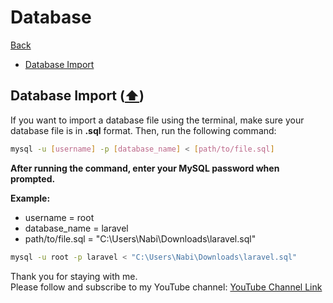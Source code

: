 # Database

[Back](./..)

- [Database Import](#database-import-️)

## Database Import ([⬆️](#database))
If you want to import a database file using the terminal, make sure your database file is in **.sql** format. Then, run the following command:
```sh
mysql -u [username] -p [database_name] < [path/to/file.sql]
```

**After running the command, enter your MySQL password when prompted.**

**Example:**
* username = root
* database_name = laravel
* path/to/file.sql = "C:\Users\Nabi\Downloads\laravel.sql"

```sh
mysql -u root -p laravel < "C:\Users\Nabi\Downloads\laravel.sql"
```


Thank you for staying with me.  
Please follow and subscribe to my YouTube channel: [YouTube Channel Link](https://www.youtube.com/@MirzaMdGolamNabi)
